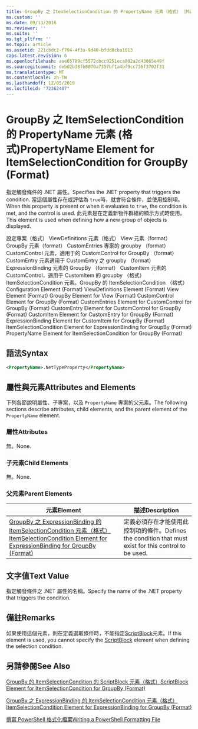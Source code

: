 ```yaml
---
title: GroupBy 之 ItemSelectionCondition 的 PropertyName 元素（格式） |Microsoft Docs
ms.custom: ''
ms.date: 09/13/2016
ms.reviewer: ''
ms.suite: ''
ms.tgt_pltfrm: ''
ms.topic: article
ms.assetid: 221cbdc2-f794-4f3a-9d40-bfdd8cba1013
caps.latest.revision: 6
ms.openlocfilehash: aae65789cf5572cbcc9251eca802a2d43065e49f
ms.sourcegitcommit: debd2b38fb8070a7357bf1a4bf9cc736f3702f31
ms.translationtype: MT
ms.contentlocale: zh-TW
ms.lasthandoff: 12/05/2019
ms.locfileid: "72362407"
---
```

# <a name="propertyname-element-for-itemselectioncondition-for-groupby-format"></a><span data-ttu-id="03e6b-102">GroupBy 之 ItemSelectionCondition 的 PropertyName 元素 (格式)</span><span class="sxs-lookup"><span data-stu-id="03e6b-102">PropertyName Element for ItemSelectionCondition for GroupBy (Format)</span></span>

<span data-ttu-id="03e6b-103">指定觸發條件的 .NET 屬性。</span><span class="sxs-lookup"><span data-stu-id="03e6b-103">Specifies the .NET property that triggers the condition.</span></span> <span data-ttu-id="03e6b-104">當這個屬性存在或評估為 `true`時，就會符合條件，並使用控制項。</span><span class="sxs-lookup"><span data-stu-id="03e6b-104">When this property is present or when it evaluates to `true`, the condition is met, and the control is used.</span></span> <span data-ttu-id="03e6b-105">此元素是在定義新物件群組的顯示方式時使用。</span><span class="sxs-lookup"><span data-stu-id="03e6b-105">This element is used when defining how a new group of objects is displayed.</span></span>

<span data-ttu-id="03e6b-106">設定專案（格式） ViewDefinitions 元素（格式） View 元素（format） GroupBy 元素（format） CustomEntries 專案的 groupby （format） CustomControl 元素，適用于的 CustomControl for GroupBy （format） CustomEntry 元素適用于 CustomEntry 之 groupby （format） ExpressionBinding 元素的 GroupBy （format） CustomItem 元素的 CustomControl，適用于 CustomItem 的 groupby （格式） ItemSelectionCondition 元素。GroupBy 的 ItemSelectionCondition （格式）</span><span class="sxs-lookup"><span data-stu-id="03e6b-106">Configuration Element (Format) ViewDefinitions Element (Format) View Element (Format) GroupBy Element for View (Format) CustomControl Element for GroupBy (Format) CustomEntries Element for CustomControl for GroupBy (Format) CustomEntry Element for CustomControl for GroupBy (Format) CustomItem Element for CustomEntry for GroupBy (Format) ExpressionBinding Element for CustomItem for GroupBy (Format) ItemSelectionCondition Element for ExpressionBinding for GroupBy (Format) PropertyName Element for ItemSelectionCondition for GroupBy (Format)</span></span>

## <a name="syntax"></a><span data-ttu-id="03e6b-107">語法</span><span class="sxs-lookup"><span data-stu-id="03e6b-107">Syntax</span></span>

```xml
<PropertyName>.NetTypeProperty</PropertyName>
```

## <a name="attributes-and-elements"></a><span data-ttu-id="03e6b-108">屬性與元素</span><span class="sxs-lookup"><span data-stu-id="03e6b-108">Attributes and Elements</span></span>

<span data-ttu-id="03e6b-109">下列各節說明屬性、子專案，以及 `PropertyName` 專案的父元素。</span><span class="sxs-lookup"><span data-stu-id="03e6b-109">The following sections describe attributes, child elements, and the parent element of the `PropertyName` element.</span></span>

### <a name="attributes"></a><span data-ttu-id="03e6b-110">屬性</span><span class="sxs-lookup"><span data-stu-id="03e6b-110">Attributes</span></span>

<span data-ttu-id="03e6b-111">無。</span><span class="sxs-lookup"><span data-stu-id="03e6b-111">None.</span></span>

### <a name="child-elements"></a><span data-ttu-id="03e6b-112">子元素</span><span class="sxs-lookup"><span data-stu-id="03e6b-112">Child Elements</span></span>

<span data-ttu-id="03e6b-113">無。</span><span class="sxs-lookup"><span data-stu-id="03e6b-113">None.</span></span>

### <a name="parent-elements"></a><span data-ttu-id="03e6b-114">父元素</span><span class="sxs-lookup"><span data-stu-id="03e6b-114">Parent Elements</span></span>

|<span data-ttu-id="03e6b-115">元素</span><span class="sxs-lookup"><span data-stu-id="03e6b-115">Element</span></span>|<span data-ttu-id="03e6b-116">描述</span><span class="sxs-lookup"><span data-stu-id="03e6b-116">Description</span></span>|
|-------------|-----------------|
|[<span data-ttu-id="03e6b-117">GroupBy 之 ExpressionBinding 的 ItemSelectionCondition 元素（格式）</span><span class="sxs-lookup"><span data-stu-id="03e6b-117">ItemSelectionCondition Element for ExpressionBinding for GroupBy (Format)</span></span>](./itemselectioncondition-element-for-expressionbinding-for-groupby-format.md)|<span data-ttu-id="03e6b-118">定義必須存在才能使用此控制項的條件。</span><span class="sxs-lookup"><span data-stu-id="03e6b-118">Defines the condition that must exist for this control to be used.</span></span>|

## <a name="text-value"></a><span data-ttu-id="03e6b-119">文字值</span><span class="sxs-lookup"><span data-stu-id="03e6b-119">Text Value</span></span>

<span data-ttu-id="03e6b-120">指定觸發條件之 .NET 屬性的名稱。</span><span class="sxs-lookup"><span data-stu-id="03e6b-120">Specify the name of the .NET property that triggers the condition.</span></span>

## <a name="remarks"></a><span data-ttu-id="03e6b-121">備註</span><span class="sxs-lookup"><span data-stu-id="03e6b-121">Remarks</span></span>

<span data-ttu-id="03e6b-122">如果使用這個元素，則在定義選取條件時，不能指定[ScriptBlock](./scriptblock-element-for-itemselectioncondition-for-groupby-format.md)元素。</span><span class="sxs-lookup"><span data-stu-id="03e6b-122">If this element is used, you cannot specify the [ScriptBlock](./scriptblock-element-for-itemselectioncondition-for-groupby-format.md) element when defining the selection condition.</span></span>

## <a name="see-also"></a><span data-ttu-id="03e6b-123">另請參閱</span><span class="sxs-lookup"><span data-stu-id="03e6b-123">See Also</span></span>

[<span data-ttu-id="03e6b-124">GroupBy 的 ItemSelectionCondition 的 ScriptBlock 元素（格式）</span><span class="sxs-lookup"><span data-stu-id="03e6b-124">ScriptBlock Element for ItemSelectionCondition for GroupBy (Format)</span></span>](./scriptblock-element-for-itemselectioncondition-for-groupby-format.md)

[<span data-ttu-id="03e6b-125">GroupBy 之 ExpressionBinding 的 ItemSelectionCondition 元素（格式）</span><span class="sxs-lookup"><span data-stu-id="03e6b-125">ItemSelectionCondition Element for ExpressionBinding for GroupBy (Format)</span></span>](./itemselectioncondition-element-for-expressionbinding-for-groupby-format.md)

[<span data-ttu-id="03e6b-126">撰寫 PowerShell 格式化檔案</span><span class="sxs-lookup"><span data-stu-id="03e6b-126">Writing a PowerShell Formatting File</span></span>](./writing-a-powershell-formatting-file.md)
